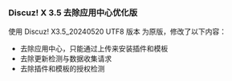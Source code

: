 ### Discuz! X 3.5 去除应用中心优化版

使用 Discuz!  X3.5_20240520 UTF8 版本 为原版，修改了以下内容：

- 去除应用中心，只能通过上传来安装插件和模板
- 去除更新检测与数据收集请求
- 去除插件和模板的授权检测

